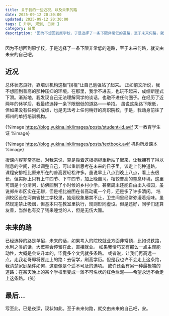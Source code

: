 ```yaml
---
title: 关于我的一些近况，以及未来的路
date: 2025-09-12 20:30:00
updated: 2025-09-12 20:30:00
tags: [ 升学, 规划, 日常 ]
category: 日常
description: "因为不想回到原学校，于是选择了一条下限非常低的道路，至于未来何路，就交由未来的自己吧。"
---
```


因为不想回到原学校，于是选择了一条下限非常低的道路，至于未来何路，就交由未来的自己吧。

## 近况
总体状态良好，靠培训机构这根“拐棍”让自己勉强站了起来。
正如前文所说，我不想回到普高的那种压抑的环境。在那里，我学不进去，也玩不起来，成绩断崖式下滑。渐渐地，我发现自己无法理解同学的谈话，也融不进任何圈子。在经历了近两年的休学后，我最终选择一条下限很低的道路——单招。
虽说这条路下限低，但如果没有任何的成绩，也是无法考上任何稍好的高职院校，于是，我动身前往了郑州的单招培训机构。

{%image https://blog.yukina.ink/images/posts/student-id.avif 天一教育学生证 %image}

{%image https://blog.yukina.ink/images/posts/textbook.avif 机构所发课本 %image}

授课内容非常基础，对我来说，算是靠着这根拐棍重新站了起来，让我拥有了得以喘息的空间，得以调整自己，可以重新思考在未来的日子里，该走上何种道路。
课程安排相比原来所在的普高要轻松许多。虽说早上八点到晚上八点，看上去很长，但实际上只有上午四节、下午四节，加上晚自习。相较普高的窒息环境，这里可谓是十分清闲，仿佛回到了小时候的乡村小学。甚至周末还能自由出入校园，虽说郑州市区实在无聊，但是相比被困在普高动辄一个月，还是多了许多清闲。
培训校区设在河南省技工学校里，抽烟现象屡禁不止，卫生间里经常弥漫着烟味。虽然规定禁止吸烟，但基本只在教室里执行，规则形同虚设。但是还好，同学们还算友善，当然也有交了钱来睡觉的人，但是无伤大雅。

## 未来的路
已经选择的路是单招，未来的话，如果考入的院校就业方面非常顶，比如说铁路，水利之类的话，大概率会停留在此，直接就业。
如果我恰巧又有那么一点主观能动性，大概是会专升本的，毕竟多个文凭就多条路。
或者说，让我们再高远一点，走我老哥即将要走上的路：去留学，刷高学历。但是我也许不会走上这条路，我清楚家庭条件如何，这更像是个遥不可及的选项。
或许还会有另一种最极端的道路：在某天晚上的某个学校里变成一滩不可名状的红色烂泥——希望永远不会走上这条路。（笑）

## 最后...
写至此，已是夜深，现状如此。至于未来何路，就交由未来的自己吧，安。
